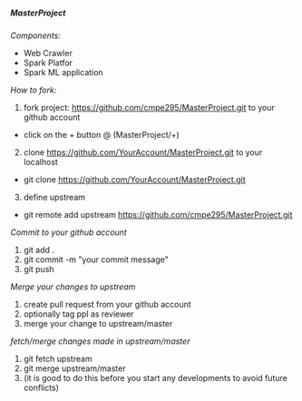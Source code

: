 ##### MasterProject


*Components:*
 * Web Crawler 
 * Spark Platfor 
 * Spark ML application


*How to fork:*
 1. fork project: https://github.com/cmpe295/MasterProject.git to your github account
  * click on the + button @ (MasterProject/+)
 2. clone https://github.com/YourAccount/MasterProject.git to your localhost
  * git clone https://github.com/YourAccount/MasterProject.git
 3. define upstream
  * git remote add upstream https://github.com/cmpe295/MasterProject.git

*Commit to your github account*
 1. git add .
 2. git commit -m "your commit message"
 3. git push

*Merge your changes to upstream*
 1. create pull request from your github account
 2. optionally tag ppl as reviewer
 3. merge your change to upstream/master

*fetch/merge changes made in upstream/master*
 1. git fetch upstream
 2. git merge upstream/master
 3. (it is good to do this before you start any developments to avoid future conflicts)
